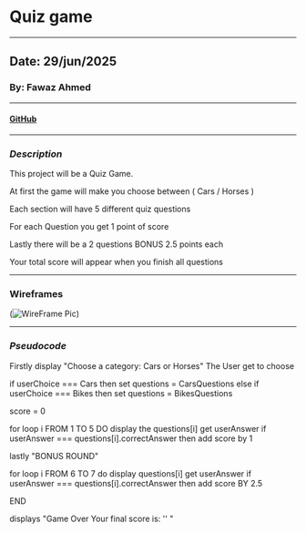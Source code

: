 # Quiz game

---

## Date: 29/jun/2025

### By: Fawaz Ahmed

---

#### [GitHub](https://github.com/10Fawaz)

---

### **_Description_**

This project will be a Quiz Game.

At first the game will make you choose between ( Cars / Horses )

Each section will have 5 different quiz questions

For each Question you get 1 point of score

Lastly there will be a 2 questions BONUS 2.5 points each

Your total score will appear when you finish all questions

---

### **Wireframes**

(![WireFrame Pic](<Screenshot 2025-06-30 at 8.55.11 AM.png>))

---

### **_Pseudocode_**

Firstly display "Choose a category: Cars or Horses"
The User get to choose

if userChoice === Cars then
set questions = CarsQuestions
else if userChoice === Bikes then
set questions = BikesQuestions

score = 0

for loop i FROM 1 TO 5 DO
display the questions[i]
get userAnswer
if userAnswer === questions[i].correctAnswer then
add score by 1

lastly "BONUS ROUND"

for loop i FROM 6 TO 7 do
display questions[i]
get userAnswer
if userAnswer === questions[i].correctAnswer then
add score BY 2.5

END

displays "Game Over Your final score is: '' "
